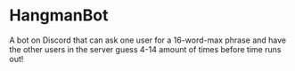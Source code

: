 # HangmanBot
A bot on Discord that can ask one user for a 16-word-max phrase and have the other users in the server guess 4-14 amount of times before time runs out!
